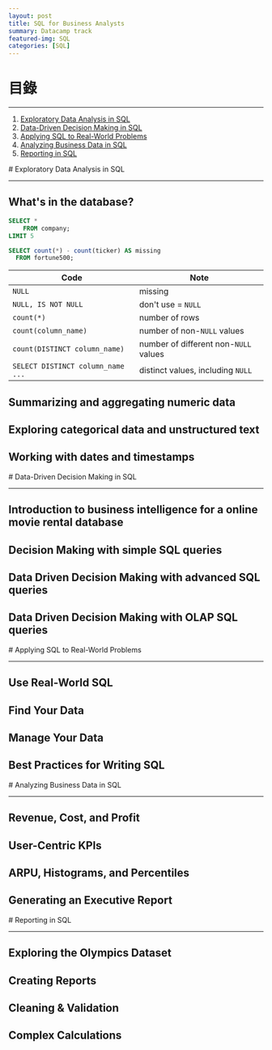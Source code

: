 ```yaml
---
layout: post
title: SQL for Business Analysts
summary: Datacamp track
featured-img: SQL
categories: [SQL]
---
```


# 目錄

***

1. [Exploratory Data Analysis in SQL](#1)
2. [Data-Driven Decision Making in SQL](#2)
3. [Applying SQL to Real-World Problems](#3)
4. [Analyzing Business Data in SQL](#4)
4. [Reporting in SQL](#5)

<a name="1"/>
# Exploratory Data Analysis in SQL

***
## What's in the database?

```SQL
SELECT *
    FROM company;
LIMIT 5
```
```SQL
SELECT count(*) - count(ticker) AS missing
  FROM fortune500;
```

|Code                             |     Note                             |   
|---------------------------------|--------------------------------------|
|`NULL`                           | missing                              |
|`NULL, IS NOT NULL`              | don't use = `NULL`                   | 
|`count(*)`                       | number of rows                       |
|`count(column_name)`             | number of non-`NULL` values          |
|`count(DISTINCT column_name)`    | number of different non-`NULL` values|   
|`SELECT DISTINCT column_name ...`| distinct values, including `NULL`    | 

## Summarizing and aggregating numeric data
## Exploring categorical data and unstructured text
## Working with dates and timestamps

<a name="2"/>
# Data-Driven Decision Making in SQL

***

## Introduction to business intelligence for a online movie rental database
## Decision Making with simple SQL queries
## Data Driven Decision Making with advanced SQL queries
## Data Driven Decision Making with OLAP SQL queries

<a name="3"/>
# Applying SQL to Real-World Problems

***

## Use Real-World SQL
## Find Your Data
## Manage Your Data
## Best Practices for Writing SQL

<a name="4"/>
# Analyzing Business Data in SQL

***

## Revenue, Cost, and Profit
## User-Centric KPIs
## ARPU, Histograms, and Percentiles
## Generating an Executive Report

<a name="5"/>
# Reporting in SQL

***

## Exploring the Olympics Dataset
## Creating Reports
## Cleaning & Validation
## Complex Calculations